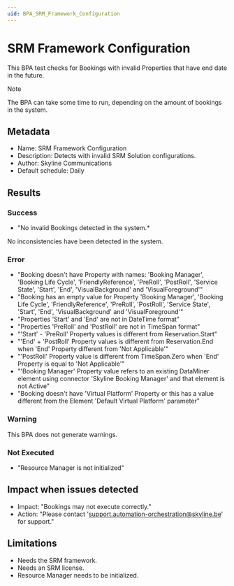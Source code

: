 ```yaml
---
uid: BPA_SRM_Framework_Configuration
---
```


# SRM Framework Configuration

This BPA test checks for Bookings with invalid Properties that have end date in the future.

> [!NOTE]
> The BPA can take some time to run, depending on the amount of bookings in the system.
## Metadata

* Name: SRM Framework Configuration
* Description: Detects with invalid SRM Solution configurations.
* Author: Skyline Communications
* Default schedule: Daily

## Results

### Success

* "No invalid Bookings detected in the system.*

No inconsistencies have been detected in the system.

### Error

* "Booking doesn't have Property with names: 'Booking Manager', 'Booking Life Cycle', 'FriendlyReference', 'PreRoll', 'PostRoll', 'Service State', 'Start', 'End', 'VisualBackground' and 'VisualForeground'"
* "Booking has an empty value for Property 'Booking Manager', 'Booking Life Cycle', 'FriendlyReference', 'PreRoll', 'PostRoll', 'Service State', 'Start', 'End', 'VisualBackground' and 'VisualForeground'"
* "Properties 'Start' and 'End' are not in DateTime format"
* "Properties 'PreRoll' and 'PostRoll' are not in TimeSpan format"
* "'Start' - 'PreRoll' Property values is different from Reservation.Start"
* "'End' + 'PostRoll' Property values is different from Reservation.End when 'End' Property different from 'Not Applicable'"
* "'PostRoll' Property value is different from TimeSpan.Zero when 'End' Property is equal to 'Not Applicable'"
* "'Booking Manager' Property value refers to an existing DataMiner element using connector 'Skyline Booking Manager' and that element is not Active"
* "Booking doesn't have 'Virtual Platform' Property or this has a value different from the Element 'Default Virtual Platform' parameter"

### Warning

This BPA does not generate warnings.

### Not Executed

* "Resource Manager is not initialized"

## Impact when issues detected

- Impact: "Bookings may not execute correctly."
- Action: "Please contact 'support.automation-orchestration@skyline.be' for support."

## Limitations

- Needs the SRM framework.
- Needs an SRM license.
- Resource Manager needs to be initialized.